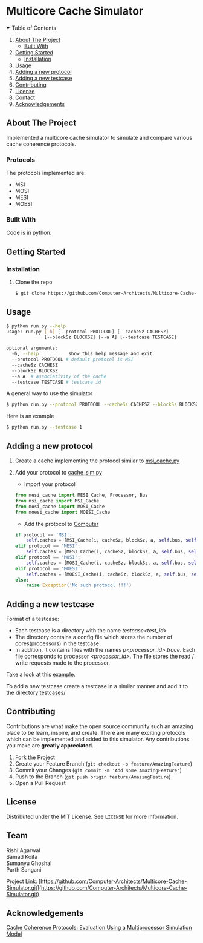 <!-- Header -->
# Multicore Cache Simulator

<!-- TABLE OF CONTENTS -->
<details open="open">
  <summary>Table of Contents</summary>
  <ol>
    <li>
      <a href="#about-the-project">About The Project</a>
      <ul>
        <li><a href="#built-with">Built With</a></li>
      </ul>
    </li>
    <li>
      <a href="#getting-started">Getting Started</a>
      <ul>
        <li><a href="#installation">Installation</a></li>
      </ul>
    </li>
    <li><a href="#usage">Usage</a></li>
    <li><a href="#adding-a-new-algorithm">Adding a new protocol</a></li>
    <li><a href="#adding-a-new-testcase">Adding a new testcase</a></li>
    <li><a href="#contributing">Contributing</a></li>
    <li><a href="#license">License</a></li>
    <li><a href="#contact">Contact</a></li>
    <li><a href="#acknowledgements">Acknowledgements</a></li>
  </ol>
</details>



<!-- ABOUT THE PROJECT -->
## About The Project

Implemented a multicore cache simulator to simulate and compare various cache coherence protocols.

### Protocols
The protocols implemented are:
* MSI
* MOSI
* MESI
* MOESI

### Built With

Code is in python.

<!-- GETTING STARTED -->
## Getting Started

### Installation

1. Clone the repo
   
   ```sh
   $ git clone https://github.com/Computer-Architects/Multicore-Cache-Simulator.git
   ```

<!-- USAGE EXAMPLES -->
## Usage

```sh
$ python run.py --help
usage: run.py [-h] [--protocol PROTOCOL] [--cacheSz CACHESZ]
              [--blockSz BLOCKSZ] [--a A] [--testcase TESTCASE]

optional arguments:
  -h, --help           show this help message and exit
  --protocol PROTOCOL # default protocol is MSI
  --cacheSz CACHESZ
  --blockSz BLOCKSZ
  --a A  # associativity of the cache
  --testcase TESTCASE # testcase id
```
A general way to use the simulator
```sh
$ python run.py --protocol PROTOCOL --cacheSz CACHESZ --blockSz BLOCKSZ --a A --testcase TESTCASE
```
Here is an example
```sh
$ python run.py --testcase 1
```

<!-- Adding a new protocol -->
## Adding a new protocol
1. Create a cache implementing the protocol similar to [msi_cache.py](msi_cache.py)

2. Add your protocol to [cache_sim.py](cache_sim.py)
    * Import your protocol 
    ```python
    from mesi_cache import MESI_Cache, Processor, Bus
    from msi_cache import MSI_Cache
    from mosi_cache import MOSI_Cache
    from moesi_cache import MOESI_Cache
    ```
    * Add the protocol to [Computer](https://github.com/Computer-Architects/Multicore-Cache-Simulator/blob/afc7f8123abd1c13f759090e71b449f4fc7dcf66/cache_sim.py#L13)
    ```python
    if protocol == 'MSI':
        self.caches = [MSI_Cache(i, cacheSz, blockSz, a, self.bus, self.processors[i]) for i in range(n)]
    elif protocol == 'MESI':
        self.caches = [MESI_Cache(i, cacheSz, blockSz, a, self.bus, self.processors[i]) for i in range(n)]
    elif protocol == 'MOSI':
        self.caches = [MOSI_Cache(i, cacheSz, blockSz, a, self.bus, self.processors[i]) for i in range(n)]
    elif protocol == 'MOESI':
        self.caches = [MOESI_Cache(i, cacheSz, blockSz, a, self.bus, self.processors[i]) for i in range(n)]
    else:
        raise Exception('No such protocol !!!')
    ```

<!-- Adding a new testcase -->
## Adding a new testcase
Format of a testcase:
* Each testcase is a directory with the name *testcase<test_id>*
* The directory contains a config file which stores the number of cores(processors) in the testcase
* In addition, it contains files with the names *p<processor_id>.trace*. Each file corresponds to processor *<processor_id>*. The file stores the read / write requests made to the processor.

Take a look at this [example](https://github.com/Computer-Architects/Multicore-Cache-Simulator/tree/main/testcases/testcase1).

To add a new testcase create a testcase in a similar manner and add it to the directory [testcases/](https://github.com/Computer-Architects/Multicore-Cache-Simulator/tree/main/testcases)

<!-- CONTRIBUTING -->
## Contributing

Contributions are what make the open source community such an amazing place to be learn, inspire, and create. There are many exciting protocols which can be implemented and added to this simulator. Any contributions you make are **greatly appreciated**.

1. Fork the Project
2. Create your Feature Branch (`git checkout -b feature/AmazingFeature`)
3. Commit your Changes (`git commit -m 'Add some AmazingFeature'`)
4. Push to the Branch (`git push origin feature/AmazingFeature`)
5. Open a Pull Request



<!-- LICENSE -->
## License

Distributed under the MIT License. See `LICENSE` for more information.



<!-- CONTACT -->
## Team

Rishi Agarwal <br>
Samad Koita <br>
Sumanyu Ghoshal <br>
Parth Sangani <br>


Project Link: [https://github.com/Computer-Architects/Multicore-Cache-Simulator.git](https://github.com/Computer-Architects/Multicore-Cache-Simulator.git)



<!-- ACKNOWLEDGEMENTS -->
## Acknowledgements

[Cache Coherence Protocols: Evaluation Using a Multiprocessor Simulation Model](https://people.eecs.berkeley.edu/~kubitron/courses/cs252-S12/handouts/papers/p273-archibald.pdf)

